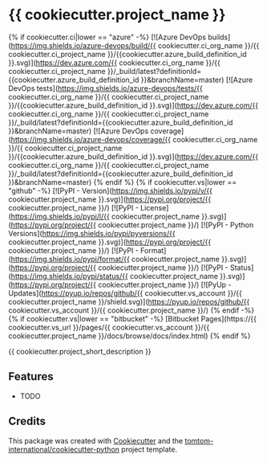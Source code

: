 # {{ cookiecutter.project_name }}

{% if cookiecutter.ci|lower == "azure" -%}
[![Azure DevOps builds](https://img.shields.io/azure-devops/build/{{ cookiecutter.ci_org_name }}/{{ cookiecutter.ci_project_name }}/{{cookiecutter.azure_build_definition_id }}.svg)](https://dev.azure.com/{{ cookiecutter.ci_org_name }}/{{ cookiecutter.ci_project_name }}/_build/latest?definitionId={{cookiecutter.azure_build_definition_id }}&branchName=master)
[![Azure DevOps tests](https://img.shields.io/azure-devops/tests/{{ cookiecutter.ci_org_name }}/{{ cookiecutter.ci_project_name }}/{{cookiecutter.azure_build_definition_id }}.svg)](https://dev.azure.com/{{ cookiecutter.ci_org_name }}/{{ cookiecutter.ci_project_name }}/_build/latest?definitionId={{cookiecutter.azure_build_definition_id }}&branchName=master)
[![Azure DevOps coverage](https://img.shields.io/azure-devops/coverage/{{ cookiecutter.ci_org_name }}/{{ cookiecutter.ci_project_name }}/{{cookiecutter.azure_build_definition_id }}.svg)](https://dev.azure.com/{{ cookiecutter.ci_org_name }}/{{ cookiecutter.ci_project_name }}/_build/latest?definitionId={{cookiecutter.azure_build_definition_id }}&branchName=master)
{% endif %}
{% if cookiecutter.vs|lower == "github" -%}
[![PyPI - Version](https://img.shields.io/pypi/v/{{ cookiecutter.project_name }}.svg)](https://pypi.org/project/{{ cookiecutter.project_name }}/)
[![PyPI - License](https://img.shields.io/pypi/l/{{ cookiecutter.project_name }}.svg)](https://pypi.org/project/{{ cookiecutter.project_name }}/)
[![PyPI - Python Versions](https://img.shields.io/pypi/pyversions/{{ cookiecutter.project_name }}.svg)](https://pypi.org/project/{{ cookiecutter.project_name }}/)
[![PyPI - Format](https://img.shields.io/pypi/format/{{ cookiecutter.project_name }}.svg)](https://pypi.org/project/{{ cookiecutter.project_name }}/)
[![PyPI - Status](https://img.shields.io/pypi/status/{{ cookiecutter.project_name }}.svg)](https://pypi.org/project/{{ cookiecutter.project_name }}/)
[![PyUp - Updates](https://pyup.io/repos/github/{{ cookiecutter.vs_account }}/{{ cookiecutter.project_name }}/shield.svg)](https://pyup.io/repos/github/{{ cookiecutter.vs_account }}/{{ cookiecutter.project_name }}/)
{% endif -%}
{% if cookiecutter.vs|lower == "bitbucket" -%}
[Bitbucket Pages](https://{{ cookiecutter.vs_url }}/pages/{{ cookiecutter.vs_account }}/{{ cookiecutter.project_name }}/docs/browse/docs/index.html)
{% endif %}

{{ cookiecutter.project_short_description }}

## Features

* TODO

## Credits

This package was created with [Cookiecutter](https://github.com/audreyr/cookiecutter) and the [tomtom-international/cookiecutter-python](https://github.com/tomtom-international/cookiecutter-python) project template.
